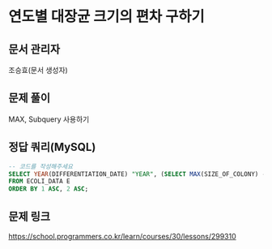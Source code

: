 # 연도별 대장균 크기의 편차 구하기
## 문서 관리자
조승효(문서 생성자)
## 문제 풀이
MAX, Subquery 사용하기
## 정답 쿼리(MySQL)
``` sql
-- 코드를 작성해주세요
SELECT YEAR(DIFFERENTIATION_DATE) "YEAR", (SELECT MAX(SIZE_OF_COLONY) - E.SIZE_OF_COLONY FROM ECOLI_DATA WHERE YEAR(DIFFERENTIATION_DATE) = YEAR(E.DIFFERENTIATION_DATE)) "YEAR_DEV", ID
FROM ECOLI_DATA E
ORDER BY 1 ASC, 2 ASC;
```
## 문제 링크
https://school.programmers.co.kr/learn/courses/30/lessons/299310